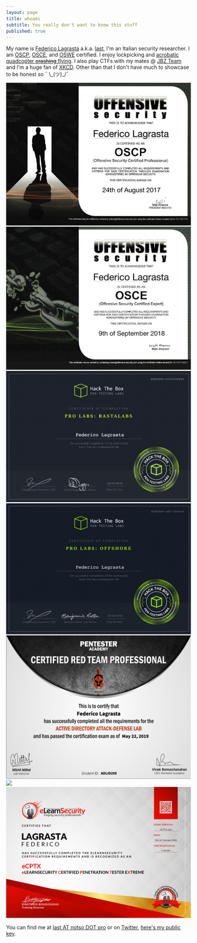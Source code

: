 ```yaml
---
layout: page
title: whoami
subtitle: You really don't want to know this stuff
published: true
---
```


 My name is [Federico Lagrasta](https://www.linkedin.com/in/federico-last-lagrasta/) a.k.a. [last](https://twitter.com/last0x00), I'm an Italian security researcher. I am [OSCP](https://www.offensive-security.com/information-security-certifications/oscp-offensive-security-certified-professional/), [OSCE](https://www.offensive-security.com/information-security-certifications/osce-offensive-security-certified-expert/), and [OSWE](https://www.offensive-security.com/awae-oswe/) certified. I enjoy lockpicking and [acrobatic quadcopter ~~crashing~~ flying](https://www.youtube.com/watch?v=DpP_eaYOmxg). I also play CTFs with my mates @ [JBZ Team](https://jbz.team/about/) and I'm a huge fan of [XKCD](https://xkcd.com/1243/). Other than that I don't have much to showcase to be honest so ¯ \\\_(ツ)\_/¯  

  <div class="row">
  	<div class="column">
     	<img src="/img/oscp.jpg"/>
   	</div>
  	<div class="column">
  		<img src="/img/osce.png"/>
  	</div>
  </div>

 <div class="row">
     <div class="column">
     	<img src="/img/rastalabs.png"/>
   	</div>
    	<div class="column">
     	<img src="/img/offshore.png"/>
 	</div>
 </div> 

 <div class="row">
   	<div class="column">
     	<img src="/img/crtp.png"/>
   	</div>
 	<div class="column">
     	<img src="/img/oswe.jpg"/>
 	</div>

 </div> 
 <div class="row">
     	<img src="/img/ecptx.png"/>
 </div>

 You can find me at [last AT notso DOT pro](mailto:last@notso.pro) or on [Twitter](https://twitter.com/last0x00), [here's my public key]({{site.baseurl}}/pubkey.txt).
